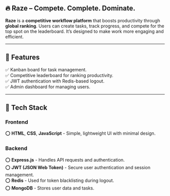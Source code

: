 ## 🔥 Raze – Compete. Complete. Dominate.

**Raze** is a **competitive workflow platform** that boosts productivity through **global ranking**. Users can create tasks, track progress, and compete for the top spot on the leaderboard. It’s designed to make work more engaging and efficient.

***

## 📌 Features

✅ Kanban board for task management.  <br/>
✅ Competitive leaderboard for ranking productivity.  <br/>
✅ JWT authentication with Redis-based logout.  <br/>
✅ Admin dashboard for managing users.  <br/>

***

## 🚀 Tech Stack

### Frontend
⭕ **HTML**, **CSS**, **JavaScript** - Simple, lightweight UI with minimal design.

### Backend
⭕ **Express.js** - Handles API requests and authentication. <br/>
⭕ **JWT (JSON Web Token)** - Secure user authentication and session management. <br/>
⭕ **Redis** - Used for token blacklisting during logout. <br/>
⭕ **MongoDB** - Stores user data and tasks. <br/>
